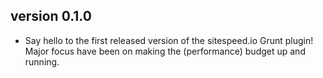 version 0.1.0 
------------------------
* Say hello to the first released version of the sitespeed.io Grunt plugin! Major focus have been on making the (performance) budget up and running.
